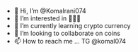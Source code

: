 - 👋 Hi, I’m @Komalrani074
- 👀 I’m interested in 🤑🤑🤑
- 🌱 I’m currently learning crypto currency 
- 💞️ I’m looking to collaborate on coins
- 📫 How to reach me ... TG @komal074

<!---
Komalrani074/Komalrani074 is a ✨ special ✨ repository because its `README.md` (this file) appears on your GitHub profile.
You can click the Preview link to take a look at your changes.
--->
